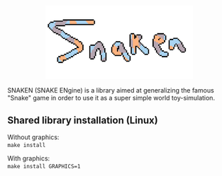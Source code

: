 <p align="center" width="100%">
    <img width="66%" src="/meta/snaken_8x.png"> 
</p>
SNAKEN (SNAKE ENgine) is a library aimed at generalizing the famous "Snake" game in order to use it as a super simple world toy-simulation.<br/>

## Shared library installation (Linux)
Without graphics:<br/>
`make install`<br/>

With graphics:<br/>
`make install GRAPHICS=1`<br/>